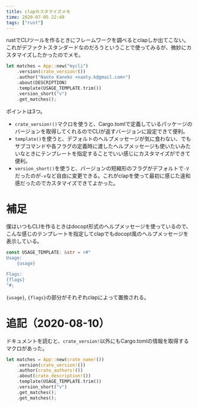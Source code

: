 ```yaml
---
title: clapカスタマイズメモ
time: 2020-07-05 22:49
tags: ["rust"]
---
```


rustでCLIツールを作るときにフレームワークを調べるとclapしか出てこない。これがデファクトスタンダードなのだろうということで使ってみるが、微妙にカスタマイズしたかったのでメモ。

```rust
let matches = App::new("mycli")
    .version(crate_version!())
    .author("Naoto Kaneko <naoty.k@gmail.com>")
    .about(DESCRIPTION)
    .template(USAGE_TEMPLATE.trim())
    .version_short("v")
    .get_matches();
```

ポイントは3つ。

* `crate_version!()`マクロを使うと、Cargo.tomlで定義しているパッケージのバージョンを取得してくれるのでCLIが返すバージョンに設定できて便利。
* `template()`を使うと、デフォルトのヘルプメッセージが気に食わない、でもサブコマンドや各フラグの定義時に渡したヘルプメッセージも使いたいみたいなときにテンプレートを指定することでいい感じにカスタマイズができて便利。
* `version_short()`を使うと、バージョンの短縮形のフラグがデフォルトで`-V`だったのが`-v`など自由に変更できる。これがclapを使って最初に感じた違和感だったのでカスタマイズできてよかった。

# 補足
僕はいつもCLIを作るときはdocopt形式のヘルプメッセージを使っているので、こんな感じのテンプレートを指定してclapでもdocopt風のヘルプメッセージを表示している。

```rust
const USAGE_TEMPLATE: &str = r#"
Usage:
    {usage}

Flags:
{flags}
"#;
```

`{usage}`, `{flags}`の部分がそれぞれclapによって置換される。

# 追記（2020-08-10）
ドキュメントを読むと、`crate_version!`以外にもCargo.tomlの情報を取得するマクロがあった。

```rust
let matches = App::new(crate_name!())
    .version(crate_version!())
    .author(crate_authors!())
    .about(crate_description!())
    .template(USAGE_TEMPLATE.trim())
    .version_short("v")
    .get_matches();
    .get_matches();
```
